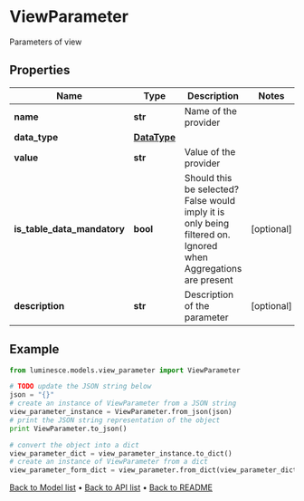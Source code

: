 # ViewParameter

Parameters of view

## Properties
Name | Type | Description | Notes
------------ | ------------- | ------------- | -------------
**name** | **str** | Name of the provider | 
**data_type** | [**DataType**](DataType.md) |  | 
**value** | **str** | Value of the provider | 
**is_table_data_mandatory** | **bool** | Should this be selected? False would imply it is only being filtered on.  Ignored when Aggregations are present | [optional] 
**description** | **str** | Description of the parameter | [optional] 

## Example

```python
from luminesce.models.view_parameter import ViewParameter

# TODO update the JSON string below
json = "{}"
# create an instance of ViewParameter from a JSON string
view_parameter_instance = ViewParameter.from_json(json)
# print the JSON string representation of the object
print ViewParameter.to_json()

# convert the object into a dict
view_parameter_dict = view_parameter_instance.to_dict()
# create an instance of ViewParameter from a dict
view_parameter_form_dict = view_parameter.from_dict(view_parameter_dict)
```
[Back to Model list](../README.md#documentation-for-models) &#8226; [Back to API list](../README.md#documentation-for-api-endpoints) &#8226; [Back to README](../README.md)


